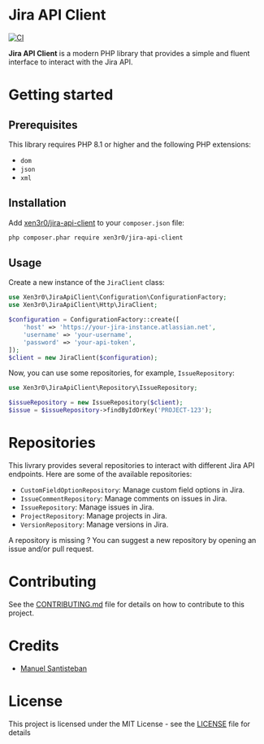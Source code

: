# Jira API Client

[![CI](https://github.com/Xen3r0/jira-api-client/actions/workflows/ci.yml/badge.svg)](https://github.com/Xen3r0/jira-api-client/actions/workflows/ci.yml)

**Jira API Client** is a modern PHP library that provides a simple and fluent interface to interact with the Jira API.

# Getting started

## Prerequisites

This library requires PHP 8.1 or higher and the following PHP extensions:
- `dom`
- `json`
- `xml`

## Installation

Add [xen3r0/jira-api-client](https://packagist.org/packages/xen3r0/jira-api-client) to your `composer.json` file:

```bash
php composer.phar require xen3r0/jira-api-client
```

## Usage

Create a new instance of the `JiraClient` class:

```php
use Xen3r0\JiraApiClient\Configuration\ConfigurationFactory;
use Xen3r0\JiraApiClient\Http\JiraClient;

$configuration = ConfigurationFactory::create([
    'host' => 'https://your-jira-instance.atlassian.net',
    'username' => 'your-username',
    'password' => 'your-api-token',
]);
$client = new JiraClient($configuration);
```

Now, you can use some repositories, for example, `IssueRepository`:

```php
use Xen3r0\JiraApiClient\Repository\IssueRepository;

$issueRepository = new IssueRepository($client);
$issue = $issueRepository->findByIdOrKey('PROJECT-123');
```

# Repositories

This livrary provides several repositories to interact with different Jira API endpoints. Here are some of the available repositories:
- `CustomFieldOptionRepository`: Manage custom field options in Jira.
- `IssueCommentRepository`: Manage comments on issues in Jira.
- `IssueRepository`: Manage issues in Jira.
- `ProjectRepository`: Manage projects in Jira.
- `VersionRepository`: Manage versions in Jira.

A repository is missing ? You can suggest a new repository by opening an issue and/or pull request.

# Contributing

See the [CONTRIBUTING.md](CONTRIBUTING.md) file for details on how to contribute to this project.

# Credits
- [Manuel Santisteban](https://github.com/Xen3r0)

# License
This project is licensed under the MIT License - see the [LICENSE](LICENSE) file for details

